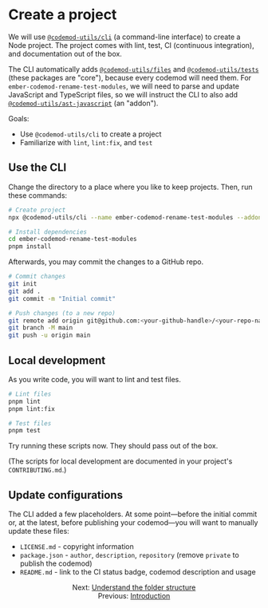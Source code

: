 # Create a project

We will use [`@codemod-utils/cli`](../../packages/cli/README.md) (a command-line interface) to create a Node project. The project comes with lint, test, CI (continuous integration), and documentation out of the box.

The CLI automatically adds [`@codemod-utils/files`](../../packages/files/README.md) and [`@codemod-utils/tests`](../../packages/tests/README.md) (these packages are "core"), because every codemod will need them. For `ember-codemod-rename-test-modules`, we will need to parse and update JavaScript and TypeScript files, so we will instruct the CLI to also add [`@codemod-utils/ast-javascript`](../../packages/ast/javascript/README.md) (an "addon").

Goals:

- Use `@codemod-utils/cli` to create a project
- Familiarize with `lint`, `lint:fix`, and `test`


## Use the CLI

Change the directory to a place where you like to keep projects. Then, run these commands:

```sh
# Create project
npx @codemod-utils/cli --name ember-codemod-rename-test-modules --addon ast-javascript

# Install dependencies
cd ember-codemod-rename-test-modules
pnpm install
```

Afterwards, you may commit the changes to a GitHub repo.

```sh
# Commit changes
git init
git add .
git commit -m "Initial commit"
```

```sh
# Push changes (to a new repo)
git remote add origin git@github.com:<your-github-handle>/<your-repo-name>.git
git branch -M main
git push -u origin main
```


## Local development

As you write code, you will want to lint and test files.

```sh
# Lint files
pnpm lint
pnpm lint:fix

# Test files
pnpm test
```

Try running these scripts now. They should pass out of the box.

(The scripts for local development are documented in your project's `CONTRIBUTING.md`.)


## Update configurations

The CLI added a few placeholders. At some point—before the initial commit or, at the latest, before publishing your codemod—you will want to manually update these files:

- `LICENSE.md` - copyright information
- `package.json` - `author`, `description`, `repository` (remove `private` to publish the codemod)
- `README.md` - link to the CI status badge, codemod description and usage


<div align="center">
  <div>
    Next: <a href="./02-understand-the-folder-structure.md">Understand the folder structure</a>
  </div>
  <div>
    Previous: <a href="./00-introduction.md">Introduction</a>
  </div>
</div>
